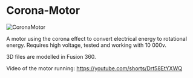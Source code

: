 # Corona-Motor

![CoronaMotor](https://user-images.githubusercontent.com/77292980/171411365-6afcae92-b75c-4a31-b058-faa549d5d67e.jpg)

A motor using the corona effect to convert electrical energy to rotational energy. Requires high voltage, tested and working with 10 000v. 

3D files are modelled in Fusion 360. 

Video of the motor running: https://youtube.com/shorts/Drt58EtYXWQ 
